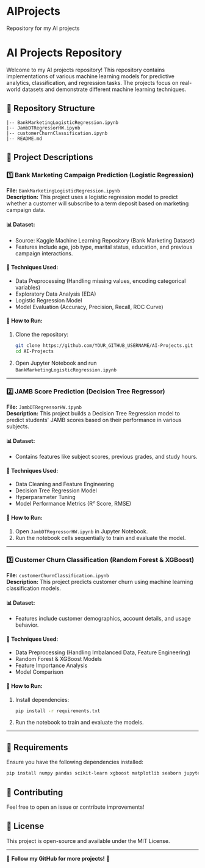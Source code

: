 # AIProjects
Repository for my AI projects
# AI Projects Repository

Welcome to my AI projects repository! This repository contains implementations of various machine learning models for predictive analytics, classification, and regression tasks. The projects focus on real-world datasets and demonstrate different machine learning techniques.

## 📂 Repository Structure

```
|-- BankMarketingLogisticRegression.ipynb
|-- JambDTRegressorHW.ipynb
|-- customerChurnClassification.ipynb
|-- README.md
```

## 📝 Project Descriptions

### 1️⃣ Bank Marketing Campaign Prediction (Logistic Regression)

**File:** `BankMarketingLogisticRegression.ipynb`\
**Description:** This project uses a logistic regression model to predict whether a customer will subscribe to a term deposit based on marketing campaign data.

#### 📊 Dataset:

- Source: Kaggle Machine Learning Repository (Bank Marketing Dataset)
- Features include age, job type, marital status, education, and previous campaign interactions.

#### 📌 Techniques Used:

- Data Preprocessing (Handling missing values, encoding categorical variables)
- Exploratory Data Analysis (EDA)
- Logistic Regression Model
- Model Evaluation (Accuracy, Precision, Recall, ROC Curve)

#### 🚀 How to Run:

1. Clone the repository:
   ```bash
   git clone https://github.com/YOUR_GITHUB_USERNAME/AI-Projects.git
   cd AI-Projects
   ```
3. Open Jupyter Notebook and run `BankMarketingLogisticRegression.ipynb`

---

### 2️⃣ JAMB Score Prediction (Decision Tree Regressor)

**File:** `JambDTRegressorHW.ipynb`\
**Description:** This project builds a Decision Tree Regression model to predict students' JAMB scores based on their performance in various subjects.

#### 📊 Dataset:

- Contains features like subject scores, previous grades, and study hours.

#### 📌 Techniques Used:

- Data Cleaning and Feature Engineering
- Decision Tree Regression Model
- Hyperparameter Tuning
- Model Performance Metrics (R² Score, RMSE)

#### 🚀 How to Run:

1. Open `JambDTRegressorHW.ipynb` in Jupyter Notebook.
2. Run the notebook cells sequentially to train and evaluate the model.

---

### 3️⃣ Customer Churn Classification (Random Forest & XGBoost)

**File:** `customerChurnClassification.ipynb`\
**Description:** This project predicts customer churn using machine learning classification models.

#### 📊 Dataset:

- Features include customer demographics, account details, and usage behavior.

#### 📌 Techniques Used:

- Data Preprocessing (Handling Imbalanced Data, Feature Engineering)
- Random Forest & XGBoost Models
- Feature Importance Analysis
- Model Comparison

#### 🚀 How to Run:

1. Install dependencies:
   ```bash
   pip install -r requirements.txt
   ```
2. Run the notebook to train and evaluate the models.

---

## 📌 Requirements

Ensure you have the following dependencies installed:

```bash
pip install numpy pandas scikit-learn xgboost matplotlib seaborn jupyter
```

## 📌 Contributing

Feel free to open an issue or contribute improvements!

## 📌 License

This project is open-source and available under the MIT License.

---

🚀 **Follow my GitHub for more projects!** 🌟






